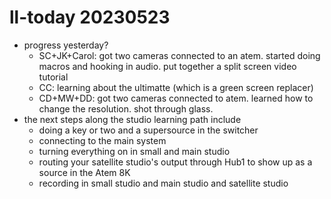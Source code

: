 # ll-today 20230523
* progress yesterday?
    * SC+JK+Carol: got two cameras connected to an atem. started doing macros and hooking in audio. put together a split screen video tutorial
    * CC: learning about the ultimatte (which is a green screen replacer)
    * CD+MW+DD: got two cameras connected to atem. learned how to change the resolution. shot through glass. 
* the next steps along the studio learning path include
    * doing a key or two and a supersource in the switcher
    * connecting to the main system
    * turning everything on in small and main studio
    * routing your satellite studio's output through Hub1 to show up as a source in the Atem 8K
    * recording in small studio and main studio and satellite studio